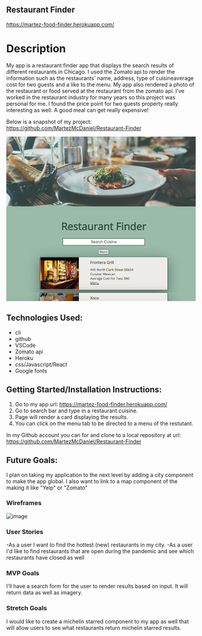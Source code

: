 ## Restaurant Finder
https://martez-food-finder.herokuapp.com/

# Description

My app is a restaurant finder app that displays the search results of different restaurants in Chicago. I used the Zomato api to render the information such as the restaurants' name, address, type of cuisineaverage cost for two guests and a like to the menu. My app also rendered a photo of the restaurant or food served at the restaurant from the zomato api. I've worked in the restaurant industry for many years so this project was personal for me. I found the price point for two guests property really interesting as well. A good meal can get really expensive!

Below is a snapshot of my project: https://github.com/MartezMcDaniel/Restaurant-Finder

![image](https://github.com/MartezMcDaniel/Restaurant-Finder/blob/master/src/images/Screen%20Shot%202021-01-21%20at%204.23.49%20PM.png)

## Technologies Used:

- cli
- github
- VSCode
- Zomato api
- Heroku
- css/Javascript/React
- Google fonts

##  Getting Started/Installation Instructions: 

1. Go to my app url: https://martez-food-finder.herokuapp.com/
2. Go to search bar and type in a restaurant cuisine.
3. Page will render a card displaying the results.
4. You can click on the menu tab to be directed to a menu of the restutant.

In my Github account you can for and clone to a local repository at url: https://github.com/MartezMcDaniel/Restaurant-Finder

## Future Goals: 
I plan on taking my application to the next level by adding a city component to make the app global. I also want to link to a map component of the making it like "Yelp" or "Zomato"

### Wireframes
![image](https://media.git.generalassemb.ly/user/32792/files/3ea15c00-557c-11eb-802c-7b94fca4ccec)
### User Stories
-As a user I want to find the hottest (new) restaurants in my city.
-As a user I'd like to find restaurants that are open during the pandemic and see which
restaurants have closed as well
### MVP Goals
I'll have a search form for the user to render results based on input. It will return data as well as imagery. 
### Stretch Goals
I would like to create a michelin starred component to my app as well that will allow users to see what restaurants return michelin starred results.
